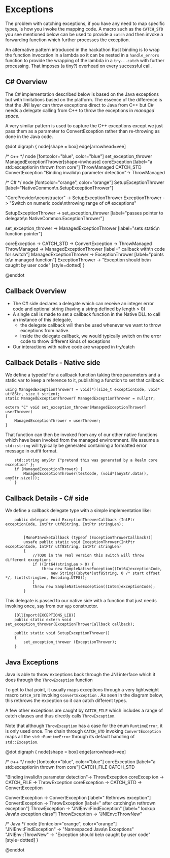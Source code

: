 Exceptions
==============

The problem with catching exceptions, if you have any need to map specific types, is how you invoke the mapping code. A macro such as the `CATCH_STD` you see mentioned below can be used to provide a `catch` and then invoke a forwarding function which further processes the exception.

An alternative pattern introduced in the hackathon Rust binding is to wrap the function invocation in a lambda so it can be nested in a `handle_errors` function to provide the wrapping of the lambda in a `try...catch` with further processing. That imposes (a tiny?) overhead on every successful call.

C# Overview
-----------------
The C# implementation described below is based on the Java exceptions but with limitations based on the platform. The essence of the difference is that the JNI layer can throw exceptions direct to Java from C++ but C# needs a delegate calling from C++ to throw the exceptions in _managed space._

A very similar pattern is used to capture the C++ exceptions except we just pass them as a parameter to ConvertException rather than re-throwing as done in the Java code.

@dot
digraph { 
  node[shape = box]
  edge[arrowhead=vee]
  
/* c++ */
node [fontcolor="blue", color="blue"]
set_exception_thrower
ManagedExceptionThrower[shape=invhouse]
coreException [label="a std::exception\n thrown from core"]
ThrowManaged
CATCH_STD
ConvertException
"Binding invalid\n parameter detection"-> ThrowManaged


  /*  C# */
node [fontcolor="orange", color="orange"]
SetupExceptionThrower [label="NativeCommon\n.SetupExceptionThrower"]

"CoreProvider\nconstructor" -> SetupExceptionThrower
ExceptionThrower -> "Switch on numeric code\nthrowing range of c# exceptions"

SetupExceptionThrower -> set_exception_thrower [label="passes pointer to delegate\n NativeCommon.ExceptionThrower"]

set_exception_thrower -> ManagedExceptionThrower [label="sets static\n function pointer"]

coreException ->  CATCH_STD -> ConvertException -> ThrowManaged 
ThrowManaged -> ManagedExceptionThrower [label=" callback with\n code for switch"]
ManagedExceptionThrower -> ExceptionThrower [label="points to\n managed function"]
ExceptionThrower  -> "Exception should be\n caught by user code" [style=dotted]
}

@enddot



Callback Overview
-------------------------

* The C# side declares a delegate which can receive an integer error code and optional string (having a string defined by length > 0)
* A single call is made to set a callback function in the Native DLL to call an instance of this delegate, 
	* the delegate callback will then be used whenever we want to throw exceptions from native. 
	* inside the delegate callback, we would typically switch on the error code to throw different kinds of exceptions
* Our interactions with native code are wrapped in try/catch

Callback Details - Native side
---------------------
We define a typedef for a callback function taking three parameters and a static var to keep a reference to it, publishing a function to set that callback:

```
using ManagedExceptionThrowerT = void(*)(size_t exceptionCode, void* utf8Str, size_t strLen);
static ManagedExceptionThrowerT ManagedExceptionThrower = nullptr;

extern "C" void set_exception_thrower(ManagedExceptionThrowerT userThrower)
{
    ManagedExceptionThrower = userThrower;
}
```

That function can then be invoked from any of our other native functions which have been invoked from the managed environmnent. We assume a `std::string` will typically be generated containing a formatted error message in outfit format. 

```
	std::string anyStr {"pretend this was generated by a Realm core exception" };
	if (ManagedExceptionThrower) {
		ManagedExceptionThrower(testcode, (void*)anyStr.data(), anyStr.size());
	}
```

Callback Details - C# side
---------------------

We define a callback delegate type with a simple implementation like:

```
    public delegate void ExceptionThrowerCallback (IntPtr exceptionCode, IntPtr utf8String, IntPtr stringLen);


        [MonoPInvokeCallback (typeof (ExceptionThrowerCallback))]
        unsafe public static void ExceptionThrower(IntPtr exceptionCode, IntPtr utf8String, IntPtr stringLen)
        {
            //TODO in the real version this switch will throw different exceptions
            if ((Int64)stringLen > 0) {
                throw new SampleNativeException((Int64)exceptionCode, 
                    new String((sbyte*)utf8String, 0 /* start offset */, (int)stringLen, Encoding.UTF8));
            }
            throw new SampleNativeException((Int64)exceptionCode);
        }
```

This delegate is passed to our native side with a function that just needs invoking once, say from our `App` constructor.

```
    [DllImport(EXCEPTIONS_LIB)]
    public static extern void set_exception_thrower(ExceptionThrowerCallback callback);
    
    public static void SetupExceptionThrower()
    {
        set_exception_thrower (ExceptionThrower);
    }
```



Java Exceptions
---------------------------

Java is able to throw exceptions back through the JNI interface which it does through the `ThrowException` function

To get to that point, it usually  maps exceptions through a very lightweight macro  `CATCH_STD`  invoking  `ConvertException` . As seen in the diagram below, this rethrows the exception so it can catch different types.

A few other exceptions are caught by `CATCH_FILE`  which includes a range of catch clauses and thus directly calls `ThrowExcaption`.

Note that although `ThrowException` has a case for the enum `RuntimeError`, it is only used once. The chain through `CATCH_STD` invoking `ConvertException` maps all the `std::RuntimeError` through its default handling of `std::Exception`.

@dot
digraph { 
  node[shape = box]
  edge[arrowhead=vee]
  
/* c++ */
node [fontcolor="blue", color="blue"]
coreException [label="a std::exception\n thrown from core"]
CATCH_FILE
CATCH_STD

"Binding invalid\n parameter detection"-> ThrowException
coreExcep ion -> CATCH_FILE -> ThrowException
coreException -> CATCH_STD -> ConvertException

ConvertException -> ConvertException [label=" Rethrows exception"]
ConvertException -> ThrowException [label=" after catching\n rethrown exception"]
ThrowException -> "JNIEnv::FindException" [label=" lookup Java\n exception class"]
ThrowException -> "JNIEnv::ThrowNew" 

  /*  Java */
node [fontcolor="orange", color="orange"]
"JNIEnv::FindException" -> "Namespaced Java\n Exceptions"
"JNIEnv::ThrowNew" -> "Exception should be\n caught by user code" [style=dotted]
}

@enddot

